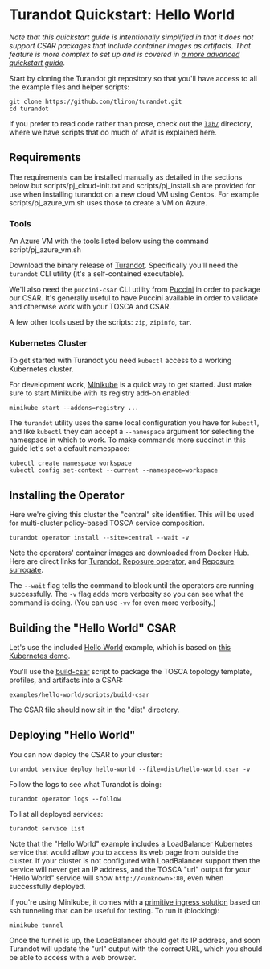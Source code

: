 Turandot Quickstart: Hello World
================================

*Note that this quickstart guide is intentionally simplified in that it does not support
CSAR packages that include container images as artifacts. That feature is more complex to
set up and is covered in [a more advanced quickstart guide](QUICKSTART-SELF-CONTAINED.md).*

Start by cloning the Turandot git repository so that you'll have access to all the example
files and helper scripts:

    git clone https://github.com/tliron/turandot.git
    cd turandot

If you prefer to read code rather than prose, check out the [`lab/`](lab/) directory,
where we have scripts that do much of what is explained here.

Requirements
------------
The requirements can be installed manually as detailed in the sections below but scripts/pj_cloud-init.txt and scripts/pj_install.sh are provided for use when installing turandot on a new cloud VM using Centos. For example scripts/pj_azure_vm.sh uses those to create a VM on Azure.


### Tools
An Azure VM with the tools listed below using the command script/pj_azure_vm.sh

Download the binary release of [Turandot](https://github.com/tliron/turandot/releases).
Specifically you'll need the `turandot` CLI utility (it's a self-contained executable).

We'll also need the `puccini-csar` CLI utility from [Puccini](https://puccini.cloud/)
in order to package our CSAR. It's generally useful to have Puccini available in
order to validate and otherwise work with your TOSCA and CSAR.

A few other tools used by the scripts: `zip`, `zipinfo`, `tar`.

### Kubernetes Cluster

To get started with Turandot you need `kubectl` access to a working Kubernetes
cluster.

For development work, [Minikube](https://minikube.sigs.k8s.io/docs/) is a quick way
to get started. Just make sure to start Minikube with its registry add-on enabled:

    minikube start --addons=registry ...

The `turandot` utility uses the same local configuration you have for `kubectl`, and like
`kubectl` they can accept a `--namespace` argument for selecting the namespace in which to
work. To make commands more succinct in this guide let's set a default namespace:

    kubectl create namespace workspace
    kubectl config set-context --current --namespace=workspace

Installing the Operator
-----------------------

Here we're giving this cluster the "central" site identifier. This will be used
for multi-cluster policy-based TOSCA service composition.

    turandot operator install --site=central --wait -v

Note the operators' container images are downloaded from Docker Hub. Here are
direct links for [Turandot](https://hub.docker.com/r/tliron/turandot-operator),
[Reposure operator](https://hub.docker.com/r/tliron/reposure-operator), and
[Reposure surrogate](https://hub.docker.com/r/tliron/reposure-surrogate).

The `--wait` flag tells the command to block until the operators are running
successfully. The `-v` flag adds more verbosity so you can see what the command is
doing. (You can use `-vv` for even more verbosity.)

Building the "Hello World" CSAR
-------------------------------

Let's use the included [Hello World](examples/hello-world/) example, which is based on
[this Kubernetes demo](https://github.com/paulbouwer/hello-kubernetes).

You'll use the [build-csar](examples/hello-world/scripts/build-csar) script to package
the TOSCA topology template, profiles, and artifacts into a CSAR:

    examples/hello-world/scripts/build-csar

The CSAR file should now sit in the "dist" directory.

Deploying "Hello World"
-----------------------

You can now deploy the CSAR to your cluster:

    turandot service deploy hello-world --file=dist/hello-world.csar -v

Follow the logs to see what Turandot is doing:

    turandot operator logs --follow

To list all deployed services:

    turandot service list

Note that the "Hello World" example includes a LoadBalancer Kubernetes service that would
allow you to access its web page from outside the cluster. If your cluster is not configured
with LoadBalancer support then the service will never get an IP address, and the TOSCA "url"
output for your "Hello World" service will show `http://<unknown>:80`, even when successfully
deployed.

If you're using Minikube, it comes with a
[primitive ingress solution](https://minikube.sigs.k8s.io/docs/commands/tunnel/) based on ssh
tunneling that can be useful for testing. To run it (blocking):

    minikube tunnel

Once the tunnel is up, the LoadBalancer should get its IP address, and soon Turandot will
update the "url" output with the correct URL, which you should be able to access with a
web browser.
